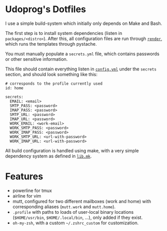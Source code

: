 # Udoprog's Dotfiles

I use a simple build-system which initially only depends on Make and Bash.

The first step is to install system dependencies (listen in `packages/<distro>`).
After this, all configuration files are run through [`render`](/bin/render), which runs the
templates through pystache.

You must manually populate a `secrets.yml` file, which contains passwords or other sensitive
information.

This file should contain everything listen in [`config.yml`](/config.yml) under the `secrets`
section, and should look something like this:

```
# corresponds to the profile currently used
id: home

secrets:
  EMAIL: <email>
  SMTP_PASS: <password>
  IMAP_PASS: <password>
  SMTP_URL: <password>
  IMAP_URL: <password>
  WORK_EMAIL: <work-email>
  WORK_SMTP_PASS: <password>
  WORK_IMAP_PASS: <password>
  WORK_SMTP_URL: <url-with-password>
  WORK_IMAP_URL: <url-with-password>
```

All build configuration is handled using make, with a very simple dependency system as defined in
[`lib.mk`](/lib.mk).

# Features

* powerline for tmux
* airline for vim
* mutt, configured for two different mailboxes (work and home) with corresponding aliases
  (`mutt.work` and `mutt.home`).
* `.profile` with paths to loads of user-local binary locations (`$HOME/usr/bin`,
  `$HOME/.local/bin`, ...), only added if they exist.
* `oh-my-zsh`, with a custom `~/.zshrc_custom` for customization.
